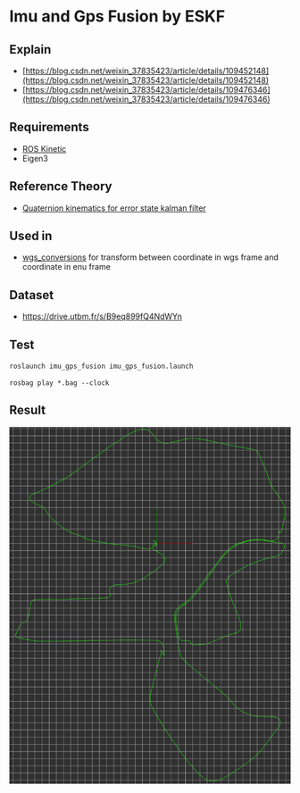 # Imu and Gps Fusion by ESKF
## Explain
- [https://blog.csdn.net/weixin_37835423/article/details/109452148](https://blog.csdn.net/weixin_37835423/article/details/109452148)
- [https://blog.csdn.net/weixin_37835423/article/details/109476346](https://blog.csdn.net/weixin_37835423/article/details/109476346)

## Requirements

- [ROS Kinetic](http://wiki.ros.org/kinetic/Installation/Ubuntu)
- Eigen3

## Reference Theory

- [Quaternion kinematics for error state kalman filter](http://www.iri.upc.edu/people/jsola/JoanSola/objectes/notes/kinematics.pdf)

## Used in

- [wgs_conversions]( https://github.com/gyjun0230/wgs_conversions ) for transform between coordinate in wgs frame and coordinate in enu frame

## Dataset

- https://drive.utbm.fr/s/B9eq899fQ4NdWYn

## Test

```
roslaunch imu_gps_fusion imu_gps_fusion.launch
```

```
rosbag play *.bag --clock
```

## Result

![](result.png)
